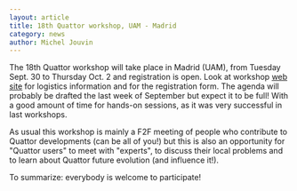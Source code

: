 ```yaml
---
layout: article
title: 18th Quattor workshop, UAM - Madrid
category: news
author: Michel Jouvin
---
```



The 18th Quattor workshop will take place in Madrid (UAM), from Tuesday Sept. 30 to Thursday Oct. 2 and registration is open. Look at workshop [web site](https://indico.cern.ch/event/328445) for logistics information and for the registration form. 
The agenda will probably be drafted the last week of September but expect it to be full! 
With a good amount of time for hands-on sessions, as it was very successful in last workshops.

As usual this workshop is mainly a F2F meeting of people who contribute to Quattor developments (can be all of you!) but this is also an 
opportunity for "Quattor users" to meet with "experts", to discuss their local problems and to learn about Quattor future evolution 
(and influence it!). 

To summarize: everybody is welcome to participate!
